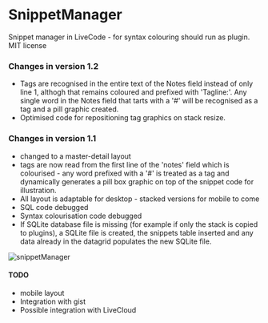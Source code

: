 # SnippetManager
Snippet manager in LiveCode - for syntax colouring should run as plugin.<br>
MIT license

### Changes in version 1.2
- Tags are recognised in the entire text of the Notes field instead of only line 1, althogh that remains coloured and prefixed with 'Tagline:'. Any single word in the Notes field that tarts with a '#' will be recognised as a tag and a pill graphic created.
- Optimised code for repositioning tag graphics on stack resize.

### Changes in version 1.1
- changed to a master-detail layout
- tags are now read from the first line of the 'notes' field which is colourised - any word prefixed with a '#' is treated as a tag and dynamically generates a pill box graphic on top of the snippet code for illustration.
- All layout is adaptable for desktop - stacked versions for mobile to come
- SQL code debugged
- Syntax colourisation code debugged
- If SQLite database file is missing (for example if only the stack is copied to plugins), a SQLite file is created, the snippets table inserted and any data already in the datagrid populates the new SQLite file.

![snippetManager](https://user-images.githubusercontent.com/5677273/204120879-78c5dc26-0b3e-4aaf-b5dc-588050f63e90.jpg)

#### TODO
- mobile layout
- Integration with gist
- Possible integration with LiveCloud 
